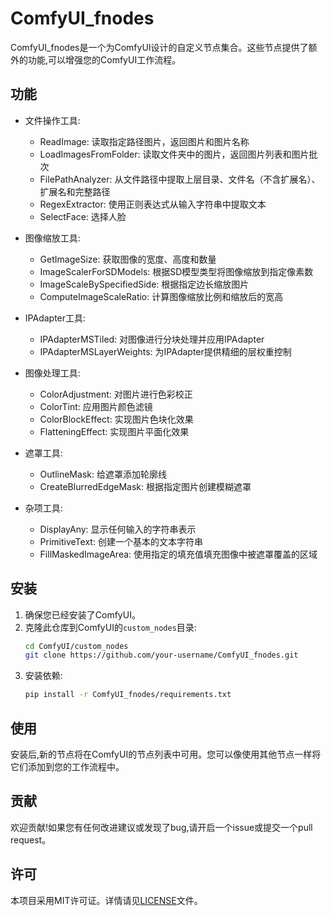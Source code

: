 # ComfyUI_fnodes

ComfyUI_fnodes是一个为ComfyUI设计的自定义节点集合。这些节点提供了额外的功能,可以增强您的ComfyUI工作流程。

## 功能

- 文件操作工具:
  - ReadImage: 读取指定路径图片，返回图片和图片名称
  - LoadImagesFromFolder: 读取文件夹中的图片，返回图片列表和图片批次
  - FilePathAnalyzer: 从文件路径中提取上层目录、文件名（不含扩展名）、扩展名和完整路径
  - RegexExtractor: 使用正则表达式从输入字符串中提取文本
  - SelectFace: 选择人脸

- 图像缩放工具:
  - GetImageSize: 获取图像的宽度、高度和数量
  - ImageScalerForSDModels: 根据SD模型类型将图像缩放到指定像素数
  - ImageScaleBySpecifiedSide: 根据指定边长缩放图片
  - ComputeImageScaleRatio: 计算图像缩放比例和缩放后的宽高

- IPAdapter工具:
  - IPAdapterMSTiled: 对图像进行分块处理并应用IPAdapter
  - IPAdapterMSLayerWeights: 为IPAdapter提供精细的层权重控制

- 图像处理工具:
  - ColorAdjustment: 对图片进行色彩校正
  - ColorTint: 应用图片颜色滤镜
  - ColorBlockEffect: 实现图片色块化效果
  - FlatteningEffect: 实现图片平面化效果

- 遮罩工具:
  - OutlineMask: 给遮罩添加轮廓线
  - CreateBlurredEdgeMask: 根据指定图片创建模糊遮罩

- 杂项工具:
  - DisplayAny: 显示任何输入的字符串表示
  - PrimitiveText: 创建一个基本的文本字符串
  - FillMaskedImageArea: 使用指定的填充值填充图像中被遮罩覆盖的区域

## 安装

1. 确保您已经安装了ComfyUI。
2. 克隆此仓库到ComfyUI的`custom_nodes`目录:
   ```bash
   cd ComfyUI/custom_nodes
   git clone https://github.com/your-username/ComfyUI_fnodes.git
   ```
3. 安装依赖:
   ```bash
   pip install -r ComfyUI_fnodes/requirements.txt
   ```

## 使用

安装后,新的节点将在ComfyUI的节点列表中可用。您可以像使用其他节点一样将它们添加到您的工作流程中。

## 贡献

欢迎贡献!如果您有任何改进建议或发现了bug,请开启一个issue或提交一个pull request。

## 许可

本项目采用MIT许可证。详情请见[LICENSE](LICENSE)文件。